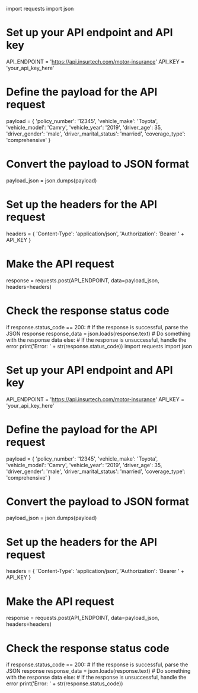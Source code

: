import requests
import json

# Set up your API endpoint and API key
API_ENDPOINT = 'https://api.insurtech.com/motor-insurance'
API_KEY = 'your_api_key_here'

# Define the payload for the API request
payload = {
    'policy_number': '12345',
    'vehicle_make': 'Toyota',
    'vehicle_model': 'Camry',
    'vehicle_year': '2019',
    'driver_age': 35,
    'driver_gender': 'male',
    'driver_marital_status': 'married',
    'coverage_type': 'comprehensive'
}

# Convert the payload to JSON format
payload_json = json.dumps(payload)

# Set up the headers for the API request
headers = {
    'Content-Type': 'application/json',
    'Authorization': 'Bearer ' + API_KEY
}

# Make the API request
response = requests.post(API_ENDPOINT, data=payload_json, headers=headers)

# Check the response status code
if response.status_code == 200:
    # If the response is successful, parse the JSON response
    response_data = json.loads(response.text)
    # Do something with the response data
else:
    # If the response is unsuccessful, handle the error
    print('Error: ' + str(response.status_code))
import requests
import json

# Set up your API endpoint and API key
API_ENDPOINT = 'https://api.insurtech.com/motor-insurance'
API_KEY = 'your_api_key_here'

# Define the payload for the API request
payload = {
    'policy_number': '12345',
    'vehicle_make': 'Toyota',
    'vehicle_model': 'Camry',
    'vehicle_year': '2019',
    'driver_age': 35,
    'driver_gender': 'male',
    'driver_marital_status': 'married',
    'coverage_type': 'comprehensive'
}

# Convert the payload to JSON format
payload_json = json.dumps(payload)

# Set up the headers for the API request
headers = {
    'Content-Type': 'application/json',
    'Authorization': 'Bearer ' + API_KEY
}

# Make the API request
response = requests.post(API_ENDPOINT, data=payload_json, headers=headers)

# Check the response status code
if response.status_code == 200:
    # If the response is successful, parse the JSON response
    response_data = json.loads(response.text)
    # Do something with the response data
else:
    # If the response is unsuccessful, handle the error
    print('Error: ' + str(response.status_code))
